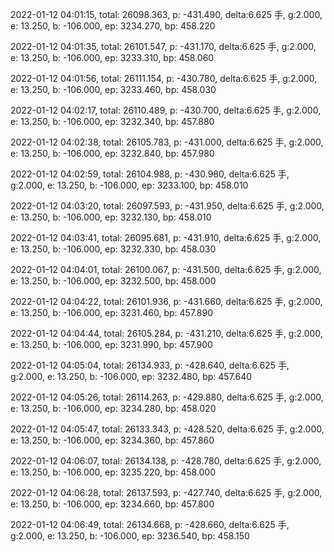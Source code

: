 2022-01-12 04:01:15, total: 26098.363, p: -431.490, delta:6.625 手, g:2.000, e: 13.250, b: -106.000, ep: 3234.270, bp: 458.220

2022-01-12 04:01:35, total: 26101.547, p: -431.170, delta:6.625 手, g:2.000, e: 13.250, b: -106.000, ep: 3233.310, bp: 458.060

2022-01-12 04:01:56, total: 26111.154, p: -430.780, delta:6.625 手, g:2.000, e: 13.250, b: -106.000, ep: 3233.460, bp: 458.030

2022-01-12 04:02:17, total: 26110.489, p: -430.700, delta:6.625 手, g:2.000, e: 13.250, b: -106.000, ep: 3232.340, bp: 457.880

2022-01-12 04:02:38, total: 26105.783, p: -431.000, delta:6.625 手, g:2.000, e: 13.250, b: -106.000, ep: 3232.840, bp: 457.980

2022-01-12 04:02:59, total: 26104.988, p: -430.980, delta:6.625 手, g:2.000, e: 13.250, b: -106.000, ep: 3233.100, bp: 458.010

2022-01-12 04:03:20, total: 26097.593, p: -431.950, delta:6.625 手, g:2.000, e: 13.250, b: -106.000, ep: 3232.130, bp: 458.010

2022-01-12 04:03:41, total: 26095.681, p: -431.910, delta:6.625 手, g:2.000, e: 13.250, b: -106.000, ep: 3232.330, bp: 458.030

2022-01-12 04:04:01, total: 26100.067, p: -431.500, delta:6.625 手, g:2.000, e: 13.250, b: -106.000, ep: 3232.500, bp: 458.000

2022-01-12 04:04:22, total: 26101.936, p: -431.660, delta:6.625 手, g:2.000, e: 13.250, b: -106.000, ep: 3231.460, bp: 457.890

2022-01-12 04:04:44, total: 26105.284, p: -431.210, delta:6.625 手, g:2.000, e: 13.250, b: -106.000, ep: 3231.990, bp: 457.900

2022-01-12 04:05:04, total: 26134.933, p: -428.640, delta:6.625 手, g:2.000, e: 13.250, b: -106.000, ep: 3232.480, bp: 457.640

2022-01-12 04:05:26, total: 26114.263, p: -429.880, delta:6.625 手, g:2.000, e: 13.250, b: -106.000, ep: 3234.280, bp: 458.020

2022-01-12 04:05:47, total: 26133.343, p: -428.520, delta:6.625 手, g:2.000, e: 13.250, b: -106.000, ep: 3234.360, bp: 457.860

2022-01-12 04:06:07, total: 26134.138, p: -428.780, delta:6.625 手, g:2.000, e: 13.250, b: -106.000, ep: 3235.220, bp: 458.000

2022-01-12 04:06:28, total: 26137.593, p: -427.740, delta:6.625 手, g:2.000, e: 13.250, b: -106.000, ep: 3234.660, bp: 457.800

2022-01-12 04:06:49, total: 26134.668, p: -428.660, delta:6.625 手, g:2.000, e: 13.250, b: -106.000, ep: 3236.540, bp: 458.150